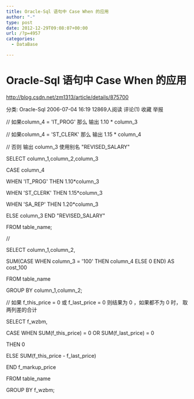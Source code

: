 ```yaml
---
title: Oracle-Sql 语句中 Case When 的应用
author: "-"
type: post
date: 2012-12-29T09:08:07+00:00
url: /?p=4957
categories:
  - DataBase

---
```

# Oracle-Sql 语句中 Case When 的应用
http://blog.csdn.net/zm1313/article/details/875700

分类:  Oracle-Sql 2006-07-04 16:19 12869人阅读 评论(1) 收藏 举报

// 如果column_4 = 'IT_PROG' 那么 输出 1.10 * column_3

// 如果column_4 = 'ST_CLERK' 那么 输出 1.15 * column_4

// 否则 输出 column_3 使用别名 "REVISED_SALARY"

SELECT column_1,column_2,column_3

CASE column_4

WHEN 'IT_PROG' THEN 1.10*column_3

WHEN 'ST_CLERK' THEN 1.15*column_3

WHEN 'SA_REP' THEN 1.20*column_3

ELSE column_3 END "REVISED_SALARY"

FROM table_name;

//

SELECT column_1,column_2,

SUM(CASE WHEN column_3 = '100' THEN column_4 ELSE 0 END) AS cost_100

FROM table_name

GROUP BY column_1,column_2;

// 如果 f_this_price = 0 或 f_last_price = 0 则结果为 0 ，如果都不为 0 时， 取两列差的合计

SELECT f_wzbm,

CASE WHEN SUM(f_this_price) = 0 OR SUM(f_last_price) = 0

THEN 0

ELSE SUM(f_this_price - f_last_price)

END f_markup_price

FROM table_name

GROUP BY f_wzbm;